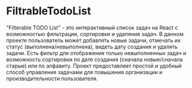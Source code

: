 # FiltrableTodoList
"Filterable TODO List" - это интерактивный список задач на React с возможностью фильтрации, сортировки и удаления задач. В данном проекте пользователь может добавлять новые задачи, отмечать их статус (выполнена/невыполнена), видеть дату создания и удалять задачи. Есть фильтр для отображения только невыполненных задач и возможность сортировки по дате создания (сначала новые/сначала старые) или по алфавиту. Проект предоставляет простой и удобный способ управления задачами для повышения организации и производительности пользователя.
